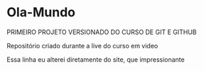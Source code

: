 # Ola-Mundo
 PRIMEIRO PROJETO VERSIONADO DO CURSO DE GIT E GITHUB

Repositório criado durante a live do curso em video

Essa linha eu alterei diretamente do site, que impressionante
